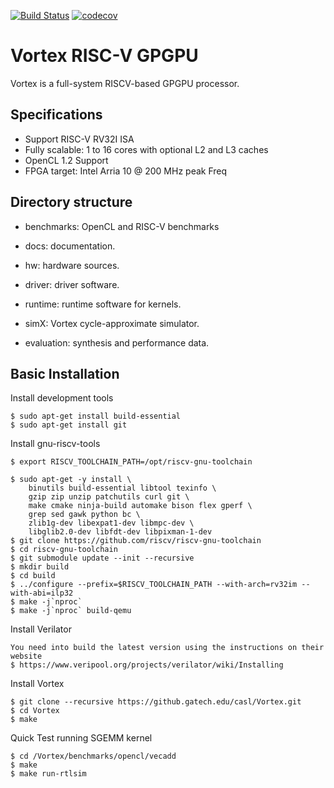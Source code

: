 [![Build Status](https://travis-ci.org/vortexgpgpu/vortex.svg?branch=master)](https://travis-ci.org/vortexgpgpu/vortex)
[![codecov](https://codecov.io/gh/vortexgpgpu/vortex/branch/master/graph/badge.svg)](https://codecov.io/gh/vortexgpgpu/vortex)

# Vortex RISC-V GPGPU

Vortex is a full-system RISCV-based GPGPU processor.

Specifications
--------------

- Support RISC-V RV32I ISA
- Fully scalable: 1 to 16 cores with optional L2 and L3 caches
- OpenCL 1.2 Support 
- FPGA target: Intel Arria 10 @ 200 MHz peak Freq

Directory structure
-------------------

- benchmarks: OpenCL and RISC-V benchmarks
 
- docs: documentation.

- hw: hardware sources.

- driver: driver software.

- runtime: runtime software for kernels.

- simX: Vortex cycle-approximate simulator.

- evaluation: synthesis and performance data.

Basic Installation
------------------

Install development tools 

    $ sudo apt-get install build-essential
    $ sudo apt-get install git

Install gnu-riscv-tools

    $ export RISCV_TOOLCHAIN_PATH=/opt/riscv-gnu-toolchain

    $ sudo apt-get -y install \
        binutils build-essential libtool texinfo \
        gzip zip unzip patchutils curl git \
        make cmake ninja-build automake bison flex gperf \
        grep sed gawk python bc \
        zlib1g-dev libexpat1-dev libmpc-dev \
        libglib2.0-dev libfdt-dev libpixman-1-dev 
    $ git clone https://github.com/riscv/riscv-gnu-toolchain
    $ cd riscv-gnu-toolchain
    $ git submodule update --init --recursive
    $ mkdir build
    $ cd build    
    $ ../configure --prefix=$RISCV_TOOLCHAIN_PATH --with-arch=rv32im --with-abi=ilp32
    $ make -j`nproc`  
    $ make -j`nproc` build-qemu

Install Verilator

    You need into build the latest version using the instructions on their website
    $ https://www.veripool.org/projects/verilator/wiki/Installing 

Install Vortex 

    $ git clone --recursive https://github.gatech.edu/casl/Vortex.git
    $ cd Vortex
    $ make

Quick Test running SGEMM kernel

    $ cd /Vortex/benchmarks/opencl/vecadd
    $ make
    $ make run-rtlsim
